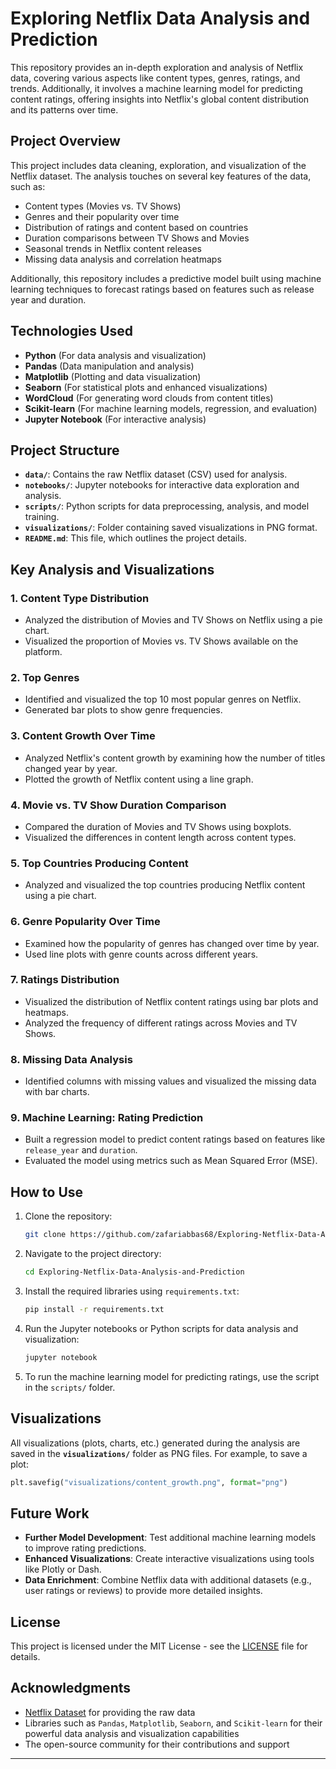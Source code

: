 
# Exploring Netflix Data Analysis and Prediction

This repository provides an in-depth exploration and analysis of Netflix data, covering various aspects like content types, genres, ratings, and trends. Additionally, it involves a machine learning model for predicting content ratings, offering insights into Netflix's global content distribution and its patterns over time.

## Project Overview

This project includes data cleaning, exploration, and visualization of the Netflix dataset. The analysis touches on several key features of the data, such as:

- Content types (Movies vs. TV Shows)
- Genres and their popularity over time
- Distribution of ratings and content based on countries
- Duration comparisons between TV Shows and Movies
- Seasonal trends in Netflix content releases
- Missing data analysis and correlation heatmaps

Additionally, this repository includes a predictive model built using machine learning techniques to forecast ratings based on features such as release year and duration.

## Technologies Used

- **Python** (For data analysis and visualization)
- **Pandas** (Data manipulation and analysis)
- **Matplotlib** (Plotting and data visualization)
- **Seaborn** (For statistical plots and enhanced visualizations)
- **WordCloud** (For generating word clouds from content titles)
- **Scikit-learn** (For machine learning models, regression, and evaluation)
- **Jupyter Notebook** (For interactive analysis)
  
## Project Structure

- **`data/`**: Contains the raw Netflix dataset (CSV) used for analysis.
- **`notebooks/`**: Jupyter notebooks for interactive data exploration and analysis.
- **`scripts/`**: Python scripts for data preprocessing, analysis, and model training.
- **`visualizations/`**: Folder containing saved visualizations in PNG format.
- **`README.md`**: This file, which outlines the project details.

## Key Analysis and Visualizations

### 1. **Content Type Distribution**
   - Analyzed the distribution of Movies and TV Shows on Netflix using a pie chart.
   - Visualized the proportion of Movies vs. TV Shows available on the platform.

### 2. **Top Genres**
   - Identified and visualized the top 10 most popular genres on Netflix.
   - Generated bar plots to show genre frequencies.

### 3. **Content Growth Over Time**
   - Analyzed Netflix's content growth by examining how the number of titles changed year by year.
   - Plotted the growth of Netflix content using a line graph.

### 4. **Movie vs. TV Show Duration Comparison**
   - Compared the duration of Movies and TV Shows using boxplots.
   - Visualized the differences in content length across content types.

### 5. **Top Countries Producing Content**
   - Analyzed and visualized the top countries producing Netflix content using a pie chart.

### 6. **Genre Popularity Over Time**
   - Examined how the popularity of genres has changed over time by year.
   - Used line plots with genre counts across different years.

### 7. **Ratings Distribution**
   - Visualized the distribution of Netflix content ratings using bar plots and heatmaps.
   - Analyzed the frequency of different ratings across Movies and TV Shows.

### 8. **Missing Data Analysis**
   - Identified columns with missing values and visualized the missing data with bar charts.

### 9. **Machine Learning: Rating Prediction**
   - Built a regression model to predict content ratings based on features like `release_year` and `duration`.
   - Evaluated the model using metrics such as Mean Squared Error (MSE).

## How to Use

1. Clone the repository:
   ```bash
   git clone https://github.com/zafariabbas68/Exploring-Netflix-Data-Analysis-and-Prediction.git
   ```

2. Navigate to the project directory:
   ```bash
   cd Exploring-Netflix-Data-Analysis-and-Prediction
   ```

3. Install the required libraries using `requirements.txt`:
   ```bash
   pip install -r requirements.txt
   ```

4. Run the Jupyter notebooks or Python scripts for data analysis and visualization:
   ```bash
   jupyter notebook
   ```

5. To run the machine learning model for predicting ratings, use the script in the `scripts/` folder.

## Visualizations

All visualizations (plots, charts, etc.) generated during the analysis are saved in the **`visualizations/`** folder as PNG files. For example, to save a plot:

```python
plt.savefig("visualizations/content_growth.png", format="png")
```

## Future Work

- **Further Model Development**: Test additional machine learning models to improve rating predictions.
- **Enhanced Visualizations**: Create interactive visualizations using tools like Plotly or Dash.
- **Data Enrichment**: Combine Netflix data with additional datasets (e.g., user ratings or reviews) to provide more detailed insights.

## License

This project is licensed under the MIT License - see the [LICENSE](LICENSE) file for details.

## Acknowledgments

- [Netflix Dataset](https://www.kaggle.com/datasets) for providing the raw data
- Libraries such as `Pandas`, `Matplotlib`, `Seaborn`, and `Scikit-learn` for their powerful data analysis and visualization capabilities
- The open-source community for their contributions and support

---

